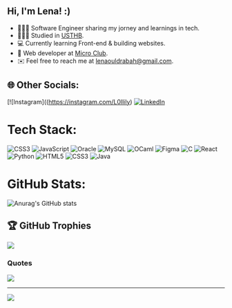 ## Hi, I'm Lena! :)

- 👩🏻‍💻 Software Engineer sharing my jorney and learnings in tech. <br/>
- 👩🏻‍🎓 Studied in [USTHB](https://www.usthb.dz/). <br/> 
- 💻 Currently learning Front-end & building websites. <br/> 
- 📍 Web developer at [Micro Club](https://www.microclub.info/).
- ✉️  Feel free to reach me at lenaouldrabah@gmail.com. <br/>

## 🌐 Other Socials:
[![Instagram]((https://instagram.com/L0llily) [![LinkedIn](https://img.shields.io/badge/LinkedIn-%230077B5.svg?logo=linkedin&logoColor=white)](https://linkedin.com/in/https://www.linkedin.com/in/lina-ouldrabah-282b81295/) 

#  Tech Stack:
![CSS3](https://img.shields.io/badge/css3-%231572B6.svg?style=for-the-badge&logo=css3&logoColor=white) ![JavaScript](https://img.shields.io/badge/javascript-%23323330.svg?style=for-the-badge&logo=javascript&logoColor=%23F7DF1E) ![Oracle](https://img.shields.io/badge/Oracle-F80000?style=for-the-badge&logo=oracle&logoColor=white) ![MySQL](https://img.shields.io/badge/mysql-4479A1.svg?style=for-the-badge&logo=mysql&logoColor=white) ![OCaml](https://img.shields.io/badge/OCaml-%23E98407.svg?style=for-the-badge&logo=ocaml&logoColor=white) ![Figma](https://img.shields.io/badge/figma-%23F24E1E.svg?style=for-the-badge&logo=figma&logoColor=white) ![C](https://img.shields.io/badge/c-%2300599C.svg?style=for-the-badge&logo=c&logoColor=white) ![React](https://img.shields.io/badge/react-%2320232a.svg?style=for-the-badge&logo=react&logoColor=%2361DAFB) ![Python](https://img.shields.io/badge/python-3670A0?style=for-the-badge&logo=python&logoColor=ffdd54) ![HTML5](https://img.shields.io/badge/html5-%23E34F26.svg?style=for-the-badge&logo=html5&logoColor=white) ![CSS3](https://img.shields.io/badge/css3-%231572B6.svg?style=for-the-badge&logo=css3&logoColor=white) ![Java](https://img.shields.io/badge/java-%23ED8B00.svg?style=for-the-badge&logo=openjdk&logoColor=white)
# GitHub Stats:
![Anurag's GitHub stats](https://github-readme-stats.vercel.app/api?username=lenaould&show_icons=true&theme=radical)
## 🏆 GitHub Trophies
![](https://github-profile-trophy.vercel.app/?username=lenaould&theme=radical&no-frame=false&no-bg=false&margin-w=4)

### Quotes
![](https://quotes-github-readme.vercel.app/api?type=horizontal&theme=radical)

---
[![](https://visitcount.itsvg.in/api?id=lenaould&icon=0&color=0)](https://visitcount.itsvg.in)

<!-- Proudly created with GPRM ( https://gprm.itsvg.in ) -->
